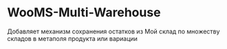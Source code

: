 # WooMS-Multi-Warehouse
Добавляет механизм сохранения остатков из Мой склад по множеству складов в метаполя продукта или вариации
